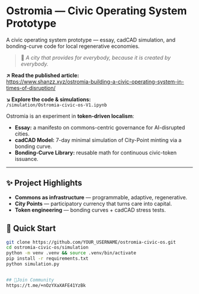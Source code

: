 # Ostromia — Civic Operating System Prototype
A civic operating system prototype — essay, cadCAD simulation, and bonding-curve code for local regenerative economies.


> 🌱 *A city that provides for everybody, because it is created by everybody.*


**↗ Read the published article:**  
https://www.shanzz.xyz/ostromia-building-a-civic-operating-system-in-times-of-disruption/

**↘ Explore the code & simulations:**  
`/simulation/Ostromia-civic-os-V1.ipynb`

Ostromia is an experiment in **token-driven localism**:  
- **Essay:** a manifesto on commons-centric governance for AI-disrupted cities.  
- **cadCAD Model:** 7-day minimal simulation of City-Point minting via a bonding curve.  
- **Bonding-Curve Library:** reusable math for continuous civic-token issuance.

---

## ✨ Project Highlights
- **Commons as infrastructure** — programmable, adaptive, regenerative.  
- **City Points** — participatory currency that turns care into capital.  
- **Token engineering** — bonding curves + cadCAD stress tests.

## 🚀 Quick Start

```bash
git clone https://github.com/YOUR_USERNAME/ostromia-civic-os.git
cd ostromia-civic-os/simulation
python -m venv .venv && source .venv/bin/activate
pip install -r requirements.txt
python simulation.py


## 🚀Join Community
https://t.me/+nOzYXaXAFE41YzBk
